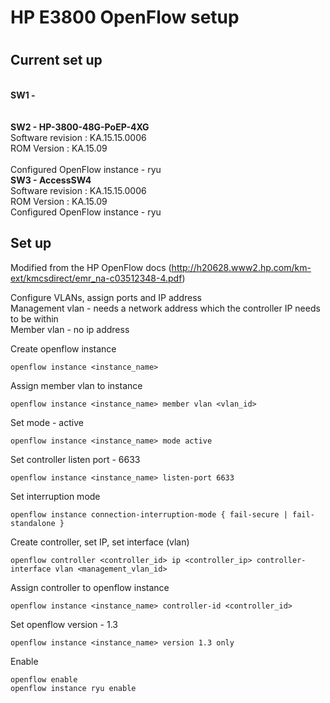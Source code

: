 <h1>HP E3800 OpenFlow setup<h1>

<h2> Current set up </h2>

<b><br>SW1 - </b>
<br>
<br>
<b><br>SW2 - HP-3800-48G-PoEP-4XG</b>
<br>Software revision  : KA.15.15.0006 
<br>ROM Version        : KA.15.09   
<br>Configured OpenFlow instance - ryu
<b><br>SW3 - AccessSW4</b> 
<br>Software revision  : KA.15.15.0006
<br>ROM Version        : KA.15.09 
<br>Configured OpenFlow instance - ryu

<h2> Set up </h2>

Modified from the HP OpenFlow docs (http://h20628.www2.hp.com/km-ext/kmcsdirect/emr_na-c03512348-4.pdf)

Configure VLANs, assign ports and IP address
<br>Management vlan - needs a network address which the controller IP needs to be within
<br>Member vlan - no ip address

Create openflow instance

`openflow instance <instance_name>`

Assign member vlan to instance

`openflow instance <instance_name> member vlan <vlan_id>`

Set mode - active

`openflow instance <instance_name> mode active`

Set controller listen port - 6633

`openflow instance <instance_name> listen-port 6633`

Set interruption mode 

`openflow instance connection-interruption-mode { fail-secure | fail-standalone }`

Create controller, set IP, set interface (vlan)

`openflow controller <controller_id> ip <controller_ip> controller-interface vlan <management_vlan_id>`

Assign controller to openflow instance

`openflow instance <instance_name> controller-id <controller_id>`

Set openflow version - 1.3

`openflow instance <instance_name> version 1.3 only`

Enable

```
openflow enable
openflow instance ryu enable
```



